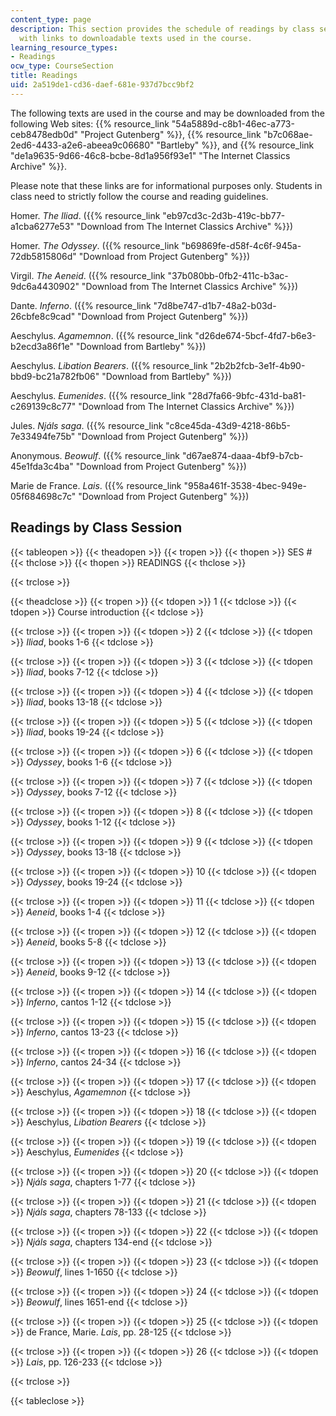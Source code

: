 ```yaml
---
content_type: page
description: This section provides the schedule of readings by class session along
  with links to downloadable texts used in the course.
learning_resource_types:
- Readings
ocw_type: CourseSection
title: Readings
uid: 2a519de1-cd36-daef-681e-937d7bcc9bf2
---
```


The following texts are used in the course and may be downloaded from the following Web sites: {{% resource_link "54a5889d-c8b1-46ec-a773-ceb8478edb0d" "Project Gutenberg" %}}, {{% resource_link "b7c068ae-2ed6-4433-a2e6-abeea9c06680" "Bartleby" %}}, and {{% resource_link "de1a9635-9d66-46c8-bcbe-8d1a956f93e1" "The Internet Classics Archive" %}}.

Please note that these links are for informational purposes only. Students in class need to strictly follow the course and reading guidelines.

Homer. _The Iliad_. ({{% resource_link "eb97cd3c-2d3b-419c-bb77-a1cba6277e53" "Download from The Internet Classics Archive" %}})

Homer. _The Odyssey_. ({{% resource_link "b69869fe-d58f-4c6f-945a-72db5815806d" "Download from Project Gutenberg" %}})

Virgil. _The Aeneid_. ({{% resource_link "37b080bb-0fb2-411c-b3ac-9dc6a4430902" "Download from The Internet Classics Archive" %}})

Dante. _Inferno_. ({{% resource_link "7d8be747-d1b7-48a2-b03d-26cbfe8c9cad" "Download from Project Gutenberg" %}})

Aeschylus. _Agamemnon_. ({{% resource_link "d26de674-5bcf-4fd7-b6e3-b2ecd3a86f1e" "Download from Bartleby" %}})

Aeschylus. _Libation Bearers_. ({{% resource_link "2b2b2fcb-3e1f-4b90-bbd9-bc21a782fb06" "Download from Bartleby" %}})

Aeschylus. _Eumenides_. ({{% resource_link "28d7fa66-9bfc-431d-ba81-c269139c8c77" "Download from The Internet Classics Archive" %}})

Jules. _Njáls saga_. ({{% resource_link "c8ce45da-43d9-4218-86b5-7e33494fe75b" "Download from Project Gutenberg" %}})

Anonymous. _Beowulf_. ({{% resource_link "d67ae874-daaa-4bf9-b7cb-45e1fda3c4ba" "Download from Project Gutenberg" %}})

Marie de France. _Lais_. ({{% resource_link "958a461f-3538-4bec-949e-05f684698c7c" "Download from Project Gutenberg" %}})

Readings by Class Session
-------------------------

{{< tableopen >}}
{{< theadopen >}}
{{< tropen >}}
{{< thopen >}}
SES #
{{< thclose >}}
{{< thopen >}}
READINGS
{{< thclose >}}

{{< trclose >}}

{{< theadclose >}}
{{< tropen >}}
{{< tdopen >}}
1
{{< tdclose >}}
{{< tdopen >}}
Course introduction
{{< tdclose >}}

{{< trclose >}}
{{< tropen >}}
{{< tdopen >}}
2
{{< tdclose >}}
{{< tdopen >}}
_Iliad_, books 1-6
{{< tdclose >}}

{{< trclose >}}
{{< tropen >}}
{{< tdopen >}}
3
{{< tdclose >}}
{{< tdopen >}}
_Iliad_, books 7-12
{{< tdclose >}}

{{< trclose >}}
{{< tropen >}}
{{< tdopen >}}
4
{{< tdclose >}}
{{< tdopen >}}
_Iliad_, books 13-18
{{< tdclose >}}

{{< trclose >}}
{{< tropen >}}
{{< tdopen >}}
5
{{< tdclose >}}
{{< tdopen >}}
_Iliad_, books 19-24
{{< tdclose >}}

{{< trclose >}}
{{< tropen >}}
{{< tdopen >}}
6
{{< tdclose >}}
{{< tdopen >}}
_Odyssey_, books 1-6
{{< tdclose >}}

{{< trclose >}}
{{< tropen >}}
{{< tdopen >}}
7
{{< tdclose >}}
{{< tdopen >}}
_Odyssey_, books 7-12
{{< tdclose >}}

{{< trclose >}}
{{< tropen >}}
{{< tdopen >}}
8
{{< tdclose >}}
{{< tdopen >}}
_Odyssey_, books 1-12
{{< tdclose >}}

{{< trclose >}}
{{< tropen >}}
{{< tdopen >}}
9
{{< tdclose >}}
{{< tdopen >}}
_Odyssey_, books 13-18
{{< tdclose >}}

{{< trclose >}}
{{< tropen >}}
{{< tdopen >}}
10
{{< tdclose >}}
{{< tdopen >}}
_Odyssey_, books 19-24
{{< tdclose >}}

{{< trclose >}}
{{< tropen >}}
{{< tdopen >}}
11
{{< tdclose >}}
{{< tdopen >}}
_Aeneid_, books 1-4
{{< tdclose >}}

{{< trclose >}}
{{< tropen >}}
{{< tdopen >}}
12
{{< tdclose >}}
{{< tdopen >}}
_Aeneid_, books 5-8
{{< tdclose >}}

{{< trclose >}}
{{< tropen >}}
{{< tdopen >}}
13
{{< tdclose >}}
{{< tdopen >}}
_Aeneid_, books 9-12
{{< tdclose >}}

{{< trclose >}}
{{< tropen >}}
{{< tdopen >}}
14
{{< tdclose >}}
{{< tdopen >}}
_Inferno_, cantos 1-12
{{< tdclose >}}

{{< trclose >}}
{{< tropen >}}
{{< tdopen >}}
15
{{< tdclose >}}
{{< tdopen >}}
_Inferno_, cantos 13-23
{{< tdclose >}}

{{< trclose >}}
{{< tropen >}}
{{< tdopen >}}
16
{{< tdclose >}}
{{< tdopen >}}
_Inferno_, cantos 24-34
{{< tdclose >}}

{{< trclose >}}
{{< tropen >}}
{{< tdopen >}}
17
{{< tdclose >}}
{{< tdopen >}}
Aeschylus, _Agamemnon_
{{< tdclose >}}

{{< trclose >}}
{{< tropen >}}
{{< tdopen >}}
18
{{< tdclose >}}
{{< tdopen >}}
Aeschylus, _Libation Bearers_
{{< tdclose >}}

{{< trclose >}}
{{< tropen >}}
{{< tdopen >}}
19
{{< tdclose >}}
{{< tdopen >}}
Aeschylus, _Eumenides_
{{< tdclose >}}

{{< trclose >}}
{{< tropen >}}
{{< tdopen >}}
20
{{< tdclose >}}
{{< tdopen >}}
_Njáls saga_, chapters 1-77
{{< tdclose >}}

{{< trclose >}}
{{< tropen >}}
{{< tdopen >}}
21
{{< tdclose >}}
{{< tdopen >}}
_Njáls saga_, chapters 78-133
{{< tdclose >}}

{{< trclose >}}
{{< tropen >}}
{{< tdopen >}}
22
{{< tdclose >}}
{{< tdopen >}}
_Njáls saga_, chapters 134-end
{{< tdclose >}}

{{< trclose >}}
{{< tropen >}}
{{< tdopen >}}
23
{{< tdclose >}}
{{< tdopen >}}
_Beowulf_, lines 1-1650
{{< tdclose >}}

{{< trclose >}}
{{< tropen >}}
{{< tdopen >}}
24
{{< tdclose >}}
{{< tdopen >}}
_Beowulf_, lines 1651-end
{{< tdclose >}}

{{< trclose >}}
{{< tropen >}}
{{< tdopen >}}
25
{{< tdclose >}}
{{< tdopen >}}
de France, Marie. _Lais_, pp. 28-125
{{< tdclose >}}

{{< trclose >}}
{{< tropen >}}
{{< tdopen >}}
26
{{< tdclose >}}
{{< tdopen >}}
_Lais_, pp. 126-233
{{< tdclose >}}

{{< trclose >}}

{{< tableclose >}}